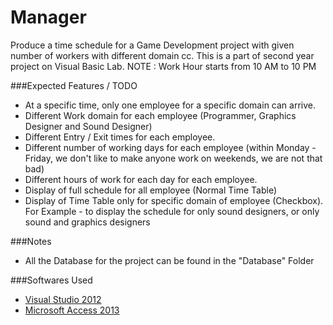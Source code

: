 # Manager
Produce a time schedule for a Game Development project with given number of workers with different domain cc. This is a part of second year project on Visual Basic Lab.
NOTE : Work Hour starts from 10 AM to 10 PM

###Expected Features / TODO

* At a specific time, only one employee for a specific domain can arrive.
* Different Work domain for each employee (Programmer, Graphics Designer and Sound Designer)
* Different Entry / Exit times for each employee.
* Different number of working days for each employee (within Monday - Friday, we don't like to make anyone work on weekends, we are not that bad)
* Different hours of work for each day for each employee.
* Display of full schedule for all employee (Normal Time Table)
* Display of Time Table only for specific domain of employee (Checkbox). For Example - to display the schedule for only sound designers, or only sound and graphics designers

###Notes

* All the Database for the project can be found in the "Database" Folder

###Softwares Used

* [Visual Studio 2012](https://www.microsoft.com/en-in/download/details.aspx?id=34673)
* [Microsoft Access 2013](https://www.microsoft.com/en-in/download/details.aspx?id=39358)
